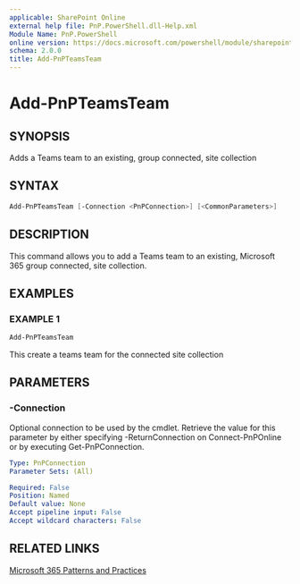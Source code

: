 ```yaml
---
applicable: SharePoint Online
external help file: PnP.PowerShell.dll-Help.xml
Module Name: PnP.PowerShell
online version: https://docs.microsoft.com/powershell/module/sharepoint-pnp/add-pnpteamsteam
schema: 2.0.0
title: Add-PnPTeamsTeam
---
```


# Add-PnPTeamsTeam

## SYNOPSIS
Adds a Teams team to an existing, group connected, site collection

## SYNTAX

```powershell
Add-PnPTeamsTeam [-Connection <PnPConnection>] [<CommonParameters>]
```

## DESCRIPTION
This command allows you to add a Teams team to an existing, Microsoft 365 group connected, site collection.

## EXAMPLES

### EXAMPLE 1
```powershell
Add-PnPTeamsTeam
```

This create a teams team for the connected site collection

## PARAMETERS

### -Connection
Optional connection to be used by the cmdlet. Retrieve the value for this parameter by either specifying -ReturnConnection on Connect-PnPOnline or by executing Get-PnPConnection.

```yaml
Type: PnPConnection
Parameter Sets: (All)

Required: False
Position: Named
Default value: None
Accept pipeline input: False
Accept wildcard characters: False
```

## RELATED LINKS

[Microsoft 365 Patterns and Practices](https://aka.ms/m365pnp)